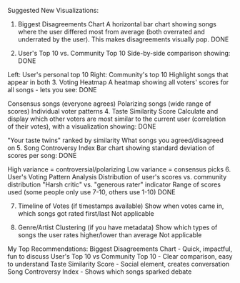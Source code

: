 Suggested New Visualizations:

1. Biggest Disagreements Chart 
A horizontal bar chart showing songs where the user differed most from average (both overrated and underrated by the user). This makes disagreements visually pop.
DONE

2. User's Top 10 vs. Community Top 10
Side-by-side comparison showing:
DONE

Left: User's personal top 10
Right: Community's top 10
Highlight songs that appear in both
3. Voting Heatmap
A heatmap showing all voters' scores for all songs - lets you see:
DONE

Consensus songs (everyone agrees)
Polarizing songs (wide range of scores)
Individual voter patterns
4. Taste Similarity Score
Calculate and display which other voters are most similar to the current user (correlation of their votes), with a visualization showing:
DONE

"Your taste twins" ranked by similarity
What songs you agreed/disagreed on
5. Song Controversy Index
Bar chart showing standard deviation of scores per song:
DONE

High variance = controversial/polarizing
Low variance = consensus picks
6. User's Voting Pattern Analysis
Distribution of user's scores vs. community distribution
"Harsh critic" vs. "generous rater" indicator
Range of scores used (some people only use 7-10, others use 1-10)
DONE

7. Timeline of Votes (if timestamps available)
Show when votes came in, which songs got rated first/last
Not applicable

8. Genre/Artist Clustering (if you have metadata)
Show which types of songs the user rates higher/lower than average
Not applicable

My Top Recommendations:
Biggest Disagreements Chart - Quick, impactful, fun to discuss
User's Top 10 vs Community Top 10 - Clear comparison, easy to understand
Taste Similarity Score - Social element, creates conversation
Song Controversy Index - Shows which songs sparked debate